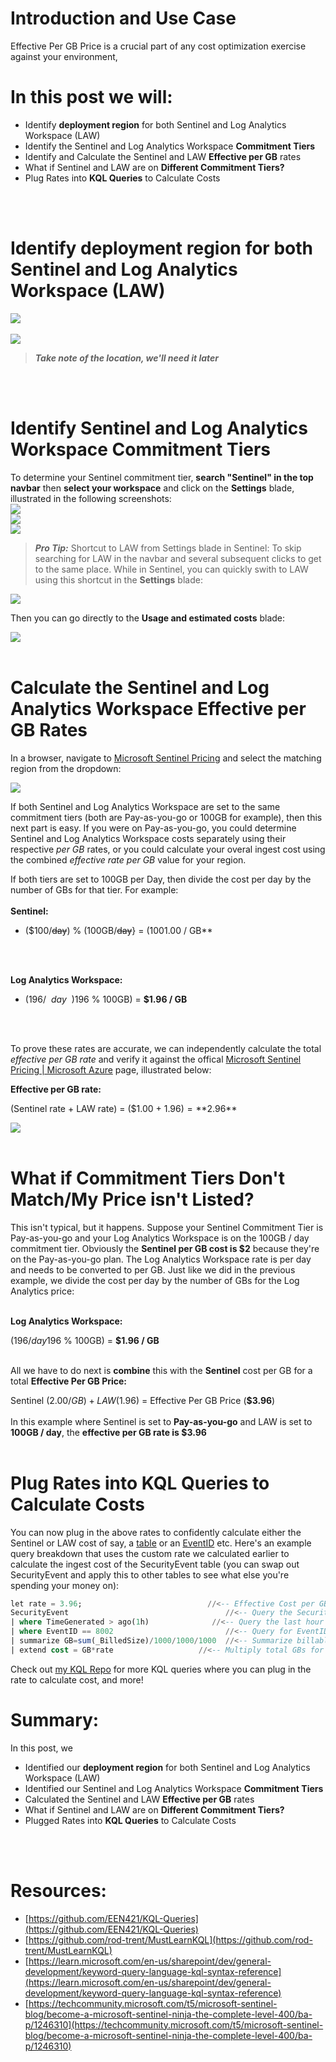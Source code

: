 # Introduction and Use Case
Effective Per GB Price is a crucial part of any cost optimization exercise against your environment, 

# In this post we will: 
- Identify **deployment region** for both Sentinel and Log Analytics Workspace (LAW)
- Identify the Sentinel and Log Analytics Workspace **Commitment Tiers**
- Identify and Calculate the Sentinel and LAW **Effective per GB** rates
- What if Sentinel and LAW are on **Different Commitment Tiers?** 
- Plug Rates into **KQL Queries** to Calculate Costs
<br/>
<br/>

# Identify deployment region for both Sentinel and Log Analytics Workspace (LAW)
![](/assets/img/Optimization2/Sentinel.png)
<br/>
<br/>
![](/assets/img/Optimization2/Region.png)

>***Take note of the location, we'll need it later***
<br/>
<br/>

# Identify Sentinel and Log Analytics Workspace Commitment Tiers
To determine your Sentinel commitment tier, **search "Sentinel" in the top navbar** then **select your workspace** and click on the **Settings** blade, illustrated in the following screenshots:<br/>
![](/assets/img/Optimization2/Sentinel.png)<br/>
![](/assets/img/Optimization2/workspace.png)<br/>
![](/assets/img/Optimization2/Sentinel_Settings_Blade.png)<br/>

> ***Pro Tip:*** Shortcut to LAW from Settings blade in Sentinel:
 To skip searching for LAW in the navbar and several subsequent clicks to get to the same place. While in Sentinel, you can quickly swith to LAW using this shortcut in the **Settings** blade:

![](/assets/img/Optimization2/LAWTierShortcut.png)

Then you can go directly to the **Usage and estimated costs** blade:

 
![](/assets/img/Optimization2/LAW%20Cost%20Blade.png)
<br/>
<br/>

# Calculate the Sentinel and Log Analytics Workspace Effective per GB Rates
In a browser, navigate to [Microsoft Sentinel Pricing](https://azure.microsoft.com/en-us/pricing/details/microsoft-sentinel/) and select the matching region from the dropdown: 

![](/assets/img/Optimization2/Region%26CurrencyDropdown.png)

If both Sentinel and Log Analytics Workspace are set to the same commitment tiers (both are Pay-as-you-go or 100GB for example), then this next part is easy. If you were on Pay-as-you-go, you could determine Sentinel and Log Analytics Workspace costs separately using their respective _per GB_ rates, or you could calculate your overal ingest cost using the combined _effective rate per GB_ value for your region. 

If both tiers are set to 100GB per Day, then divide the cost per day by the number of GBs for that tier. For example: <br/>
<br/>
**Sentinel:**<br/>
<!--$$ {\$100/day \over 100GB/day} = {\$100 \over 100GB} = \$1.00 / GB $$-->
- ($100/~~day~~) % (100GB/~~day~~} = ($100 % 100GB) = **$1.00 / GB**
<br/>
<br/>

**Log Analytics Workspace:**<br/>
<!--$$ {\$196/day \over 100GB/day} = {\$196 \over 100GB} = \$1.96 / GB $$-->
- ($196/~~day~~) % (100GB/~~day~~) = ($196 % 100GB) = **$1.96 / GB** 
<br/>
<br/>

To prove these rates are accurate, we can independently calculate the total _effective per GB rate_ and verify it against the offical [Microsoft Sentinel Pricing | Microsoft Azure](https://azure.microsoft.com/en-us/pricing/details/microsoft-sentinel/) page, illustrated below:

**Effective per GB rate:**<br/>
<!--$$ (Sentinel rate + LAW rate) = (\$1.00 + \$1.96) = \$2.96 $$-->
(Sentinel rate + LAW rate) = ($1.00 + $1.96) = **$2.96**

![](/assets/img/Optimization2/Confirmation.png)
<br/>
<br/>

# What if Commitment Tiers Don't Match/My Price isn't Listed?

This isn't typical, but it happens. Suppose your Sentinel Commitment Tier is Pay-as-you-go and your Log Analytics Workspace is on the 100GB / day commitment tier. Obviously the **Sentinel per GB cost is $2** because they're on the Pay-as-you-go plan. The Log Analytics Workspace rate is per day and needs to be converted to per GB. Just like we did in the previous example, we divide the cost per day by the number of GBs for the Log Analytics price:<br/>
<br/>

**Log Analytics Workspace:**<br/>

<!--$$ {\$196/day \over 100GB/day} = {\$196 \over 100GB}=\$1.96 / GB $$-->
($196/day % 100GB/day) = ($196 % 100GB) = **$1.96 / GB**
<br/>
<br/>

All we have to do next is **combine** this with the **Sentinel** cost per GB for a total **Effective Per GB Price:**<br/>
<!--$$ Sentinel (\$2.00/GB) + LAW (\$1.96) = Effective Per GB Price (\$3.96) $$-->
Sentinel ($2.00/GB) + LAW ($1.96) = Effective Per GB Price (**$3.96**)
<br/>
<br/>
In this example where Sentinel is set to **Pay-as-you-go** and LAW is set to **100GB / day**, the **effective per GB rate is \$3.96**
<br/>
<br/>

# Plug Rates into KQL Queries to Calculate Costs

You can now plug in the above rates to confidently calculate either the Sentinel or LAW cost of say, a [table](https://github.com/EEN421/KQL-Queries/blob/Main/Cost%20of%20a%20Table.kql) or an [EventID](https://github.com/EEN421/KQL-Queries/blob/Main/Cost%20of%20EventID.kql) etc. 
Here's an example query breakdown that uses the custom rate we calculated earlier to calculate the ingest cost of the SecurityEvent table (you can swap out SecurityEvent and apply this to other tables to see what else you're spending your money on):

```sql
let rate = 3.96;                            //<-- Effective Cost per GB
SecurityEvent		             		        //<-- Query the SecurityEvent table
| where TimeGenerated > ago(1h)		         //<-- Query the last hour
| where EventID == 8002			                //<-- Query for EventID 8002
| summarize GB=sum(_BilledSize)/1000/1000/1000	//<-- Summarize billable volume in GB using the _BilledSize table column
| extend cost = GB*rate                   //<-- Multiply total GBs for the month by the effective rate (defined in first line of query)
```

Check out [my KQL Repo](https://github.com/EEN421/KQL-Queries) for more KQL queries where you can plug in the rate to calculate cost, and more!

# Summary:
In this post, we 
- Identified our **deployment region** for both Sentinel and Log Analytics Workspace (LAW)
- Identified our Sentinel and Log Analytics Workspace **Commitment Tiers**
- Calculated the Sentinel and LAW **Effective per GB** rates
- What if Sentinel and LAW are on **Different Commitment Tiers?** 
- Plugged Rates into **KQL Queries** to Calculate Costs
<br/>
<br/>

# Resources:
- [https://github.com/EEN421/KQL-Queries](https://github.com/EEN421/KQL-Queries)
- [https://github.com/rod-trent/MustLearnKQL](https://github.com/rod-trent/MustLearnKQL)
- [https://learn.microsoft.com/en-us/sharepoint/dev/general-development/keyword-query-language-kql-syntax-reference](https://learn.microsoft.com/en-us/sharepoint/dev/general-development/keyword-query-language-kql-syntax-reference)
- [https://techcommunity.microsoft.com/t5/microsoft-sentinel-blog/become-a-microsoft-sentinel-ninja-the-complete-level-400/ba-p/1246310](https://techcommunity.microsoft.com/t5/microsoft-sentinel-blog/become-a-microsoft-sentinel-ninja-the-complete-level-400/ba-p/1246310)
